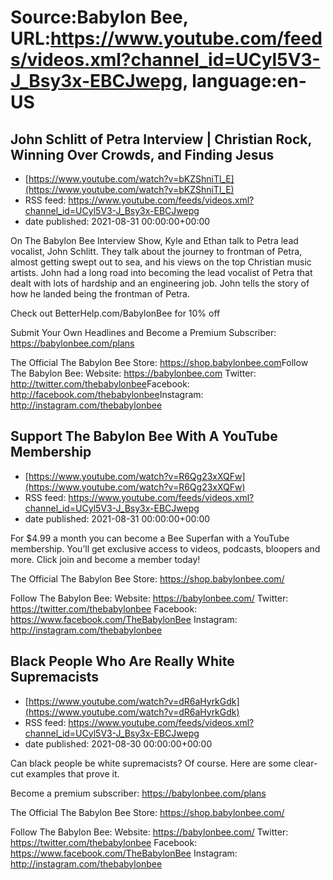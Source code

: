 # Source:Babylon Bee, URL:https://www.youtube.com/feeds/videos.xml?channel_id=UCyl5V3-J_Bsy3x-EBCJwepg, language:en-US

## John Schlitt of Petra Interview | Christian Rock, Winning Over Crowds, and Finding Jesus
 - [https://www.youtube.com/watch?v=bKZShniTl_E](https://www.youtube.com/watch?v=bKZShniTl_E)
 - RSS feed: https://www.youtube.com/feeds/videos.xml?channel_id=UCyl5V3-J_Bsy3x-EBCJwepg
 - date published: 2021-08-31 00:00:00+00:00

On The Babylon Bee Interview Show, Kyle and Ethan talk to Petra lead vocalist, John Schlitt. They talk about the journey to frontman of Petra, almost getting swept out to sea, and his views on the top Christian music artists. John had a long road into becoming the lead vocalist of Petra that dealt with lots of hardship and an engineering job. John tells the story of how he landed being the frontman of Petra.

Check out BetterHelp.com/BabylonBee for 10% off

Submit Your Own Headlines and Become a Premium Subscriber: https://babylonbee.com/plans

The Official The Babylon Bee Store: https://shop.babylonbee.com​​​​
Follow The Babylon Bee:
Website: https://babylonbee.com​​​​
Twitter: http://twitter.com/thebabylonbee
​​​​Facebook: http://facebook.com/thebabylonbee
​​​​Instagram: http://instagram.com/thebabylonbee​

## Support The Babylon Bee With A YouTube Membership
 - [https://www.youtube.com/watch?v=R6Qg23xXQFw](https://www.youtube.com/watch?v=R6Qg23xXQFw)
 - RSS feed: https://www.youtube.com/feeds/videos.xml?channel_id=UCyl5V3-J_Bsy3x-EBCJwepg
 - date published: 2021-08-31 00:00:00+00:00

For $4.99 a month you can become a Bee Superfan with a YouTube membership. You’ll get exclusive access to videos, podcasts, bloopers and more. Click join and become a member today!

The Official The Babylon Bee Store:  https://shop.babylonbee.com/

Follow The Babylon Bee:
Website: https://babylonbee.com/
Twitter: https://twitter.com/thebabylonbee
Facebook: https://www.facebook.com/TheBabylonBee
Instagram: http://instagram.com/thebabylonbee

## Black People Who Are Really White Supremacists
 - [https://www.youtube.com/watch?v=dR6aHyrkGdk](https://www.youtube.com/watch?v=dR6aHyrkGdk)
 - RSS feed: https://www.youtube.com/feeds/videos.xml?channel_id=UCyl5V3-J_Bsy3x-EBCJwepg
 - date published: 2021-08-30 00:00:00+00:00

Can black people be white supremacists? Of course. Here are some clear-cut examples that prove it.

Become a premium subscriber:  https://babylonbee.com/plans

The Official The Babylon Bee Store:  https://shop.babylonbee.com/

Follow The Babylon Bee:
Website: https://babylonbee.com/
Twitter: https://twitter.com/thebabylonbee
Facebook: https://www.facebook.com/TheBabylonBee
Instagram: http://instagram.com/thebabylonbee

